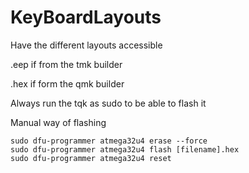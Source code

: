 # KeyBoardLayouts
Have the different layouts accessible

.eep if from the tmk builder

.hex if form the qmk builder

Always run the tqk as sudo to be able to flash it 

Manual way of flashing
```
sudo dfu-programmer atmega32u4 erase --force
sudo dfu-programmer atmega32u4 flash [filename].hex
sudo dfu-programmer atmega32u4 reset
```
